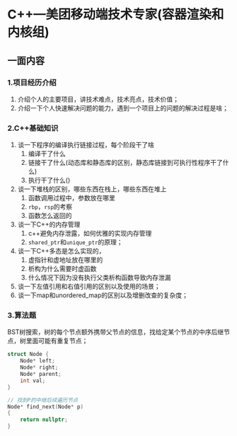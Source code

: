 # C++—美团移动端技术专家(容器渲染和内核组)

## 一面内容

### 1.项目经历介绍

1. 介绍个人的主要项目，讲技术难点，技术亮点，技术价值；
2. 介绍一下个人快速解决问题的能力，遇到一个项目上的问题的解决过程是啥；

### 2.C++基础知识

1. 谈一下程序的编译执行链接过程，每个阶段干了啥
    1. 编译干了什么
    2. 链接干了什么(动态库和静态库的区别，静态库链接到可执行性程序干了什么)
    3. 执行干了什么()
2. 谈一下堆栈的区别，哪些东西在栈上，哪些东西在堆上
    1. 函数调用过程中，参数放在哪里
    2. `rbp`，`rsp`的考察
    3. 函数怎么返回的
3. 谈一下C++的内存管理
    1. c++避免内存泄露，如何优雅的实现内存管理
    2. `shared_ptr`和`unique_ptr`的原理；
4. 谈一下C++多态是怎么实现的，
    1. 虚指针和虚地址放在哪里的
    2. 析构为什么需要时虚函数
    3. 什么情况下因为没有执行父类析构函数导致内存泄漏
5. 谈一下左值引用和右值引用的区别以及使用的场景；
6. 谈一下map和unordered_map的区别以及增删改查的复杂度；

### 3.算法题

BST树搜索，树的每个节点额外携带父节点的信息，找给定某个节点的中序后继节点，树里面可能有重复节点；

```c++
struct Node {
    Node* left;
    Node* right;
    Node* parent;
    int val;
}

// 找到P的中继后续遍历节点
Node* find_next(Node* p)
{
    return nullptr;
}
```
